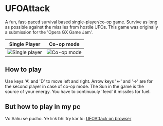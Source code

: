 # UFOAttack
A fun, fast-paced survival based single-player/co-op game. Survive as long as possible against the missiles from hostile UFOs. This game was originally a submission for the 'Opera GX Game Jam'.

Single Player|Co-op mode
-----------------------------------------------|-------------------------------------------------------
![](https://picc.io/bcuW65X.jpeg "Single player")|![](https://picc.io/qswRIp9.jpeg "Co-op mode")




## How to play
Use keys 'A' and 'D' to move left and right. Arrow keys '<-' and '->' are for the second player in case of co-op mode.
The Sun in the game is the source of your energy. You have to continuouly 'feed' it missiles for fuel.

## But how to play in my pc
Vo Sahu se pucho. Ye link bhi try kar lo: [UFOAttack on browser](https://gamejolt.com/games/ufoAttack/639353)

